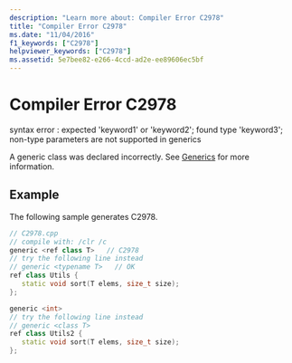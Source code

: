 ```yaml
---
description: "Learn more about: Compiler Error C2978"
title: "Compiler Error C2978"
ms.date: "11/04/2016"
f1_keywords: ["C2978"]
helpviewer_keywords: ["C2978"]
ms.assetid: 5e7bee82-e266-4ccd-ad2e-ee89606ec5bf
---
```

# Compiler Error C2978

syntax error : expected 'keyword1' or 'keyword2'; found type 'keyword3'; non-type parameters are not supported in generics

A generic class was declared incorrectly. See [Generics](../../extensions/generics-cpp-component-extensions.md) for more information.

## Example

The following sample generates C2978.

```cpp
// C2978.cpp
// compile with: /clr /c
generic <ref class T>   // C2978
// try the following line instead
// generic <typename T>   // OK
ref class Utils {
   static void sort(T elems, size_t size);
};

generic <int>
// try the following line instead
// generic <class T>
ref class Utils2 {
   static void sort(T elems, size_t size);
};
```
